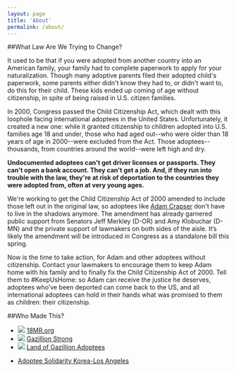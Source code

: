 ```yaml
---
layout: page
title: 'About'
permalink: /about/
---
```

##What Law Are We Trying to Change?

It used to be that if you were adopted from another country into an American family, your family had to complete paperwork to apply for your naturalization. Though many adoptive parents filed their adopted child's paperwork, some parents either didn't know they had to, or didn't want to, do this for their child. These kids ended up coming of age without citizenship, in spite of being raised in U.S. citizen families.

In 2000, Congress passed the Child Citizenship Act, which dealt with this loophole facing international adoptees in the United States. Unfortunately, it created a new one: while it granted citizenship to children adopted into U.S. families age 18 and under, those who had aged out--who were older than 18 years of age in 2000--were excluded from the Act. Those adoptees--thousands, from countries around the world--were left high and dry.

__Undocumented adoptees can't get driver licenses or passports. They can't open a bank account. They can't get a job. And, if they run into trouble with the law, they're at risk of deportation to the countries they were adopted from, often at very young ages.__

We're working to get the Child Citizenship Act of 2000 amended to include those left out in the original law, so adoptees like [Adam Crapser](http://keepushome.org/adams-story/) don't have to live in the shadows anymore. The amendment has already garnered public support from Senators Jeff Merkley (D-OR) and Amy Klobuchar (D-MN) and the private support of lawmakers on both sides of the aisle. It’s likely the amendment will be introduced in Congress as a standalone bill this spring.

Now is the time to take action, for Adam and other adoptees without citizenship. Contact your lawmakers to encourage them to keep Adam home with his family and to finally fix the Child Citizenship Act of 2000. Tell them to #KeepUsHome: so Adam can receive the justice he deserves, adoptees who’ve been deported can come back to the US, and all international adoptees can hold in their hands what was promised to them as children: their citizenship.

##Who Made This?

<ul class="rig">
	<li>
		<img src="{{ site:baseurl }}/static/images/logos/18mr.png" />
		<span><a href="http://18millionrising.org">18MR.org</a></span>
	</li>
	<li>
		<img src="{{ site:baseurl }}/static/images/logos/gazillionstrong.jpg" />
		<span><a href="http://wearegazillionstrong.org">Gazillion Strong</a></span>
	</li>
	<li>
		<img src="{{ site:baseurl }}/static/images/logos/gazillionadoptees.jpg" />
		<span><a href="http://landofgazillionadoptees.com">Land of Gazillion Adoptees</a></span>
	</li>
</ul>

<ul>
	<li>
		<a href="https://www.facebook.com/AdopteeSolidarityKoreaLosAngeles">Adoptee Solidarity Korea-Los Angeles</a>
	</li>
</ul>